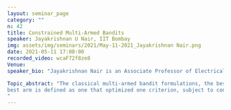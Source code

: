 ```yaml
---
layout: seminar_page
category: ""
n: 42
title: Constrained Multi-Armed Bandits
speaker: Jayakrishnan U Nair, IIT Bombay
img: assets/img/seminars/2021/May-11-2021_Jayakrishnan Nair.png
date: 2021-05-11 17:00:00 
recorded_video: wcaF72f8ze8
Venue: 
speaker_bio: "Jayakrishnan Nair is an Associate Professor of Electrical Engineering at IIT Bombay. His research draws on tools from queueing theory, applied probability, game theory, and control theory to address performance evaluation and design issues in networks, service systems, and smart power grids. He is a recipient of best paper awards at IFIP Performance 2010 & 2020, and ACM e-Energy 2020."

Topic_abstract: "The classical multi-armed bandit formulations, the best arm is defined via the optimization of a single attribute associated with each arm distribution, typically its mean reward. In practice however, there are often multiple attributes of interest. For example, in clinical trials, one might be interested in not just the efficacy of a certain treatment protocol, but also the severity of its side effects, price, etc. Similarly, a wireless node trying to determine which channel to transmit on, might want to balance several criteria, including throughput, delay, energy consumption, etc. In this work, we propose a multi-criterion multi-armed bandits formulation, where the
best arm is defined as one that optimized one criterion, subject to constraints on others. We propose near-optimal algorithms for regret minimization in this setting, and also establish an interesting tradeoff between regret minimization and feasibility identification. This is joint work with Anmol Kagrecha and Krishna Jagannathan.
"
---
```


